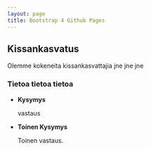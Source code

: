 ```yaml
---
layout: page
title: Bootstrap 4 Github Pages
---
```



## Kissankasvatus

Olemme kokeneita kissankasvattajia jne jne jne

### Tietoa tietoa tietoa
  
* **Kysymys**

  vastaus

* **Toinen Kysymys**

  Toinen vastaus.


